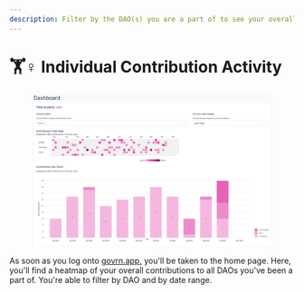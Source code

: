 ```yaml
---
description: Filter by the DAO(s) you are a part of to see your overall contributions
---
```


# 🏋♀ Individual Contribution Activity

<figure><img src="../.gitbook/assets/Individual Contribution Activity.png" alt=""><figcaption></figcaption></figure>

As soon as you log onto [govrn.app,](https://govrn.app/) you'll be taken to the home page. Here, you'll find a heatmap of your overall contributions to all DAOs you've been a part of. You're able to filter by DAO and by date range.&#x20;
